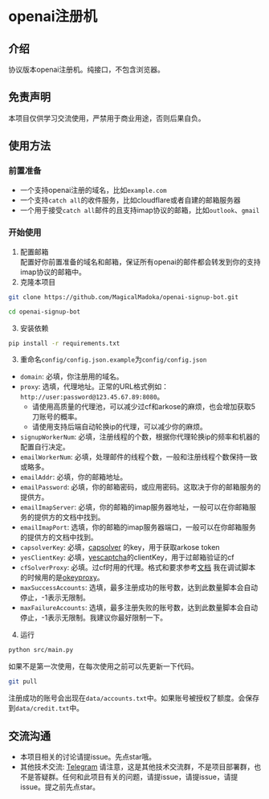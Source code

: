 # openai注册机

## 介绍

协议版本openai注册机。纯接口，不包含浏览器。

## 免责声明

本项目仅供学习交流使用，严禁用于商业用途，否则后果自负。

## 使用方法

### 前置准备

- 一个支持openai注册的域名，比如`example.com`
- 一个支持`catch all`的收件服务，比如cloudflare或者自建的邮箱服务器
- 一个用于接受`catch all`邮件的且支持imap协议的邮箱，比如`outlook`、`gmail`

### 开始使用

1. 配置邮箱  
   配置好你前置准备的域名和邮箱，保证所有openai的邮件都会转发到你的支持imap协议的邮箱中。
2. 克隆本项目

```bash
git clone https://github.com/MagicalMadoka/openai-signup-bot.git

cd openai-signup-bot
```

3. 安装依赖

```bash
pip install -r requirements.txt
```

3. 重命名`config/config.json.example`为`config/config.json`

- `domain`: 必填，你注册用的域名。
- `proxy`: 选填，代理地址。正常的URL格式例如：`http://user:password@123.45.67.89:8080`。
    - 请使用高质量的代理池，可以减少过cf和arkose的麻烦，也会增加获取5刀账号的概率。
    - 请使用支持后端自动轮换ip的代理，可以减少你的麻烦。
- `signupWorkerNum`: 必填，注册线程的个数，根据你代理轮换ip的频率和机器的配置自行决定。
- `emailWorkerNum`: 必填，处理邮件的线程个数，一般和注册线程个数保持一致或略多。
- `emailAddr`: 必填，你的邮箱地址。
- `emailPassword`: 必填，你的邮箱密码，或应用密码。这取决于你的邮箱服务的提供方。
- `emailImapServer`: 必填，你的邮箱的imap服务器地址，一般可以在你邮箱服务的提供方的文档中找到。
- `emailImapPort`: 选填，你的邮箱的imap服务器端口，一般可以在你邮箱服务的提供方的文档中找到。
- `capsolverKey`: 必填，[capsolver](https://dashboard.capsolver.com/passport/register?inviteCode=DcXKh_eA522p)
  的key，用于获取arkose token
- `yesClientKey`: 必填，[yescaptcha](https://yescaptcha.com/i/oFmkQz)的clientKey，用于过邮箱验证的cf
- `cfSolverProxy`:
  必填。过cf时用的代理。格式和要求参考[文档](https://yescaptcha.atlassian.net/wiki/spaces/YESCAPTCHA/pages/86409217/CloudFlareTask+CloudFlare5)
  我在调试脚本的时候用的是[okeyproxy](https://www.okeyproxy.com?ref=y6lg9s)。
- `maxSuccessAccounts`: 选填，最多注册成功的账号数，达到此数量脚本会自动停止，-1表示无限制。
- `maxFailureAccounts`: 选填，最多注册失败的账号数，达到此数量脚本会自动停止，-1表示无限制。我建议你最好限制一下。

4. 运行

```bash
python src/main.py
```

如果不是第一次使用，在每次使用之前可以先更新一下代码。

```bash
git pull
```

注册成功的账号会出现在`data/accounts.txt`中。如果账号被授权了额度。会保存到`data/credit.txt`中。

## 交流沟通

- 本项目相关的讨论请提issue。先点star哦。
- 其他技术交流: [Telegram](https://t.me/+iNf8qQk0KUpkYmEx)
  请注意，这是其他技术交流群，不是项目部署群，也不是答疑群。任何和此项目有关的问题，请提issue，请提issue，请提issue。提之前先点star。

